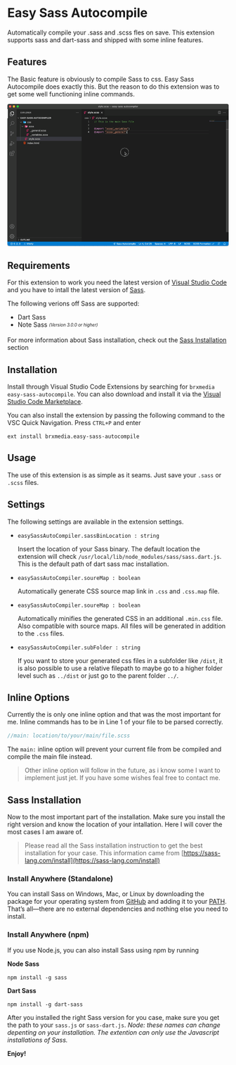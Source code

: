 # Easy Sass Autocompile

Automatically compile your .sass and .scss fles on save. This extension supports sass and dart-sass and shipped with some inline features.

## Features

The Basic feature is obviously to compile Sass to css. Easy Sass Autocompile does exactly this. But the reason to do this extension was to get some well functioning inline commands.

![example.gif](https://raw.githubusercontent.com/brxmedia/easy-sass-autocompile/master/example.gif)

## Requirements

For this extension to work you need the latest version of [Visual Studio Code](https://code.visualstudio.com) and you have to intall the latest version of [Sass](https://sass-lang.com/).

The following verions off Sass are supported:
 - Dart Sass
 - Note Sass <sub><sup>*(Version 3.0.0 or higher)*</sup></sub>

 For more information about Sass installation, check out the [Sass Installation](#sass-installation) section


## Installation

Install through Visual Studio Code Extensions by searching for `brxmedia easy-sass-autocompile`. You can also download and install it via the [Visual Studio Code Marketplace](https://marketplace.visualstudio.com/items?itemName=brxmedia.easy-sass-autocompile).

You can also install the extension by passing the following command to the VSC Quick Navigation. Press `CTRL+P` and enter 

```
ext install brxmedia.easy-sass-autocompile
```

## Usage
The use of this extension is as simple as it seams. Just save your `.sass` or `.scss` files.

## Settings
The following settings are available in the extension settings.
 - `easySassAutoCompiler.sassBinLocation : string`

    Insert the location of your Sass binary. The default location the extension will check  `/usr/local/lib/node_modules/sass/sass.dart.js`. This is the default path of dart sass mac installation.
 - `easySassAutoCompiler.soureMap : boolean`

    Automatically generate CSS source map link in `.css` and `.css.map` file.
 - `easySassAutoCompiler.soureMap : boolean`
 
    Automatically minifies the generated CSS in an additional `.min.css` file. Also compatible with source maps. All files will be generated in addition to the `.css` files.
 - `easySassAutoCompiler.subFolder : string`
 
    If you want to store your generated css files in a subfolder like `/dist`, it is also possible to use a relative filepath to maybe go to a higher folder level such as `../dist` or just go to the parent folder `../`.

## Inline Options

Currently the is only one inline option and that was the most important for me. Inline commands has to be in Line 1 of your file to be parsed correctly.

```scss
//main: location/to/your/main/file.scss
```
The `main:` inline option will prevent your current file from be compiled and compile the main file instead.

> Other inline option will follow in the future, as i know some I want to implement just jet. If you have some wishes feal free to contact me.

## Sass Installation

Now to the most important part of the installation. Make sure you install the right version and know the location of your intallation. Here I will cover the most cases I am aware of.

> Please read all the Sass installation instruction to get the best installation for your case. This information came from [https://sass-lang.com/install](https://sass-lang.com/install)

### Install Anywhere (Standalone)

You can install Sass on Windows, Mac, or Linux by downloading the package for your operating system from [GitHub](https://github.com/sass/dart-sass/releases/tag/1.35.1) and adding it to your [PATH](https://katiek2.github.io/path-doc/). That’s all—there are no external dependencies and nothing else you need to install.

### Install Anywhere (npm)

If you use Node.js, you can also install Sass using npm by running

**Node Sass**

```
npm install -g sass
```

**Dart Sass**

```
npm install -g dart-sass
```

After you installed the right Sass version for you case, make sure you get the path to your `sass.js` or `sass-dart.js`. *Node: these names can change depenting on your installation. The extention can only use the Javascript installations of Sass.*

**Enjoy!**